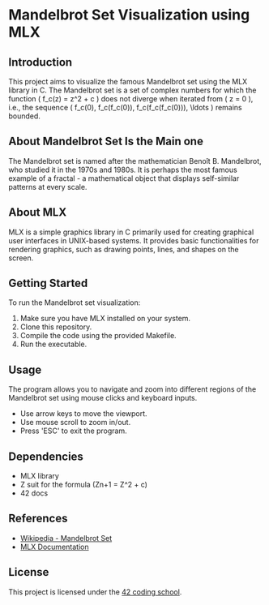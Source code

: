 # Mandelbrot Set Visualization using MLX

## Introduction
This project aims to visualize the famous Mandelbrot set using the MLX library in C. The Mandelbrot set is a set of complex numbers for which the function \( f_c(z) = z^2 + c \) does not diverge when iterated from \( z = 0 \), i.e., the sequence \( f_c(0), f_c(f_c(0)), f_c(f_c(f_c(0))), \ldots \) remains bounded.

## About Mandelbrot Set Is the Main one
The Mandelbrot set is named after the mathematician Benoît B. Mandelbrot, who studied it in the 1970s and 1980s. It is perhaps the most famous example of a fractal - a mathematical object that displays self-similar patterns at every scale.

## About MLX
MLX is a simple graphics library in C primarily used for creating graphical user interfaces in UNIX-based systems. It provides basic functionalities for rendering graphics, such as drawing points, lines, and shapes on the screen.

## Getting Started
To run the Mandelbrot set visualization:

1. Make sure you have MLX installed on your system.
2. Clone this repository.
3. Compile the code using the provided Makefile.
4. Run the executable.

## Usage
The program allows you to navigate and zoom into different regions of the Mandelbrot set using mouse clicks and keyboard inputs.

- Use arrow keys to move the viewport.
- Use mouse scroll to zoom in/out.
- Press 'ESC' to exit the program.

## Dependencies
- MLX library
- Z suit for the formula (Zn+1 = Z^2 + c)
- 42 docs

## References
- [Wikipedia - Mandelbrot Set](https://en.wikipedia.org/wiki/Mandelbrot_set)
- [MLX Documentation](https://harm-smits.github.io/42docs/libs/minilibx.html)

## License
This project is licensed under the [42 coding school](42.fr).
